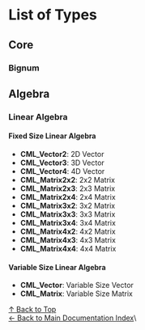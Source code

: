# List of Types

## Core

### Bignum

## Algebra

### Linear Algebra

#### Fixed Size Linear Algebra

- **CML_Vector2**: 2D Vector
- **CML_Vector3**: 3D Vector
- **CML_Vector4**: 4D Vector
- **CML_Matrix2x2**: 2x2 Matrix
- **CML_Matrix2x3**: 2x3 Matrix
- **CML_Matrix2x4**: 2x4 Matrix
- **CML_Matrix3x2**: 3x2 Matrix
- **CML_Matrix3x3**: 3x3 Matrix
- **CML_Matrix3x4**: 3x4 Matrix
- **CML_Matrix4x2**: 4x2 Matrix
- **CML_Matrix4x3**: 4x3 Matrix
- **CML_Matrix4x4**: 4x4 Matrix

#### Variable Size Linear Algebra

- **CML_Vector**: Variable Size Vector
- **CML_Matrix**: Variable Size Matrix

[↑ Back to Top](#list-of-types)\
[← Back to Main Documentation Index](../../../README.md)\
